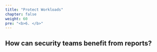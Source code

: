 ```yaml
---
title: "Protect Workloads"
chapter: false
weight: 60
pre: "<b>6. </b>"
---
```


## How can security teams benefit from reports?


